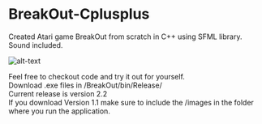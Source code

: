 # BreakOut-Cplusplus
Created Atari game BreakOut from scratch in C++ using SFML library. Sound included.  

![alt-text](https://i.imgur.com/D5FaKbj.gif)
  
Feel free to checkout code and try it out for yourself.  
Download .exe files in /BreakOut/bin/Release/  
Current release is version 2.2  
If you download Version 1.1 make sure to include the /images in the folder where you run the application.  
